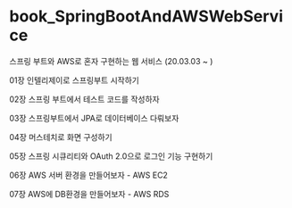 # book_SpringBootAndAWSWebService
스프링 부트와 AWS로 혼자 구현하는 웹 서비스
(20.03.03 ~ )

01장 인텔리제이로 스프링부트 시작하기

02장 스프링 부트에서 테스트 코드를 작성하자

03장 스프링부트에서 JPA로 데이터베이스 다뤄보자

04장 머스테치로 화면 구성하기

05장 스프링 시큐리티와 OAuth 2.0으로 로그인 기능 구현하기

06장 AWS 서버 환경을 만들어보자 - AWS EC2

07장 AWS에 DB환경을 만들어보자 - AWS RDS
